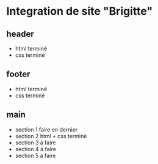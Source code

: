 # Integration de site "Brigitte"

## header

* html terminé
* css terminé

## footer 

* html terminé 
* css terminé

## main 

* section 1 faire en dernier
* section 2 html + css terminé
* section 3 à faire
* section 4 à faire
* section 5 à faire